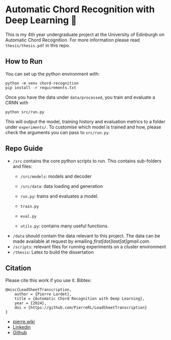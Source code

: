 # Automatic Chord Recognition with Deep Learning 🎼

This is my 4th year undergraduate project at the University of Edinburgh on Automatic Chord Recognition. For more information please read `thesis/thesis.pdf` in this repo.  

## How to Run

You can set up the python environment with:

```
python -m venv chord-recognition
pip install -r requirements.txt
```

Once you have the data under `data/processed`, you train and evaluate a CRNN with

```
python src/run.py
```

This will output the model, training history and evaluation metrics to a folder under `experiments/`. To customise which model is trained and how, please check the arguments you can pass to `src/run.py`.

## Repo Guide

- `/src` contains the core python scripts to run. This contains sub-folders and files:
    - `/src/models`: models and decoder
    - `/src/data`: data loading and generation
    - `run.py`: trains and evaluates a model. 
    - `train.py`
    - `eval.py`

    - `utils.py`: contains many useful functions.
- `/data` should contain the data relevant to this project. The data can be made available at request by emailing *first[dot]last[at]gmail.com*.
- `/scripts`: relevant files for running experiments on a cluster environment
- `/thesis`: Latex to build the dissertation

## Citation

Please cite this work if you use it. Bibtex:

```
@misc{LeadSheetTranscription,
    author = {Pierre Lardet},
    title = {Automatic Chord Recognition with Deep Learning},
    year = {2024},
    doi = {https://github.com/PierreRL/LeadSheetTranscription}
}
```

- [pierre.wiki](https://pierre.wiki) 
- [Linkedin](https://www.linkedin.com/in/pierrelardet/)
- [Github](https://github.com/PierreRL)